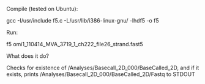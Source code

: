 Compile (tested on Ubuntu):

gcc -I/usr/include f5.c -L/usr/lib/i386-linux-gnu/ -lhdf5 -o f5

Run:

f5 omi1_110414_MVA_3719_1_ch222_file26_strand.fast5

What does it do?

Checks for existence of /Analyses/Basecall_2D_000/BaseCalled_2D, and if it exists, prints /Analyses/Basecall_2D_000/BaseCalled_2D/Fastq to STDOUT
